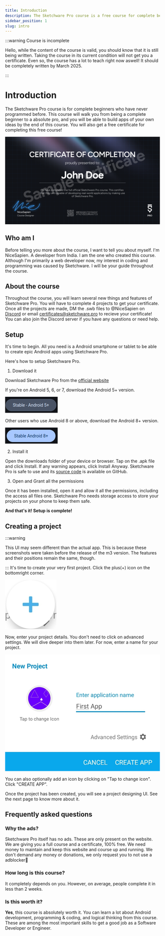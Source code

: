 ```yaml
---
title: Introduction
description: The Sketchware Pro course is a free course for complete beginners to dive into the world of programming and android development.
sidebar_position: 1
slug: intro
---
```



:::warning Course is incomplete

Hello, while the content of the course is valid, you should know that it is still being written. Taking the course in its current condition will not get you a certificate. Even so, the course has a lot to teach right now aswell! It should be completely written by March 2025. 

:::


# Introduction
The Sketchware Pro course is for complete beginners who have never programmed before. This course will walk you from being a complete beginner to a absolute pro, and you will be able to build apps of your own ideas by the end of this course. You will also get a free certificate for completing this free course!

![certificate](img/swprocourse_certify.png)

## Who am I
Before telling you more about the course, I want to tell you about myself.
I'm NiceSapien. A developer from India. I am the one who created this course. Although I'm primarily a web developer now, my interest in coding and programming was caused by Sketchware. I will be your guide throughout the course.

## About the course
Throughout the course, you will learn several new things and features of Sketchware Pro. You will have to complete 4 projects to get your certificate. Once all the projects are made, DM the .swb files to @NiceSapien on [Discord](https://discord.gg/xX6aEsnZRt) or email [certificates@sketchware.pro](mailto:certificates@sketchware.pro) to recieve your certificate!
You can also join the Discord server if you have any questions or need help.

## Setup
It's time to begin. All you need is a Android smartphone or tablet to be able to create epic Android apps using Sketchware Pro.

Here's how to setup Sketchware Pro.
1. Download it

Download Sketchware Pro from the [official website](https://sketchware.pro/download)

If you're on Android 5, 6, or 7, download the Android 5+ version.


![android 5+](img/image.png)

Other users who use Android 8 or above, download the Android 8+ version.

![android 8+](img/android8.png)

2. Install it

Open the downloads folder of your device or browser. Tap on the .apk file and click Install. If any warning appears, click Install Anyway. Sketchware Pro is safe to use and its [source code](https://github.com/Sketchware-Pro) is available on GitHub.

3. Open and Grant all the permissions

Once it has been installed, open it and allow it all the permissions, including the access all files one. Sketchware Pro needs storage access to store your projects on your phone to keep them safe.

**And that's it! Setup is complete!**

## Creating a project
:::warning

This UI may seem different than the actual app. This is because these screenshots were taken before the release of the m3 version. The features and their positions remain the same, though.

:::
It's time to create your very first project. Click the plus(+) icon on the bottomright corner.

![plus icon](img/plusicon.png)

Now, enter your project details. You don't need to click on advanced settings. We will dive deeper into them later. 
For now, enter a name for your project.

![Project details](img/newproject.png)

You can also optionally add an icon by clicking on "Tap to change icon".
Click "CREATE APP".

Once the project has been created, you will see a project designing UI. See the next page to know more about it.

## Frequently asked questions
### Why the ads?
Sketchware Pro itself has no ads. These are only present on the website. We are giving you a full course and a certificate, 100% free. We need money to maintain and keep this website and course up and running. We don't demand any money or donations, we only request you to not use a adblocker🙂

### How long is this course?
It completely depends on you. However, on average, people complete it in less than 2 weeks.

### Is this worth it?
**Yes**, this course is absolutely worth it. You can learn a lot about Android development, programming & coding, and logical thinking from this course. These are among the most important skills to get a good job as a Software Developer or Engineer.